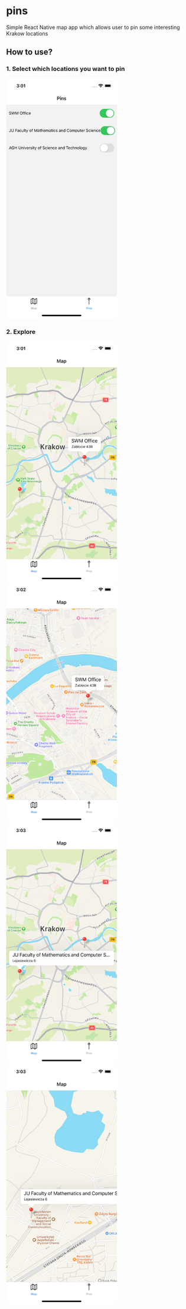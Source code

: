 <h1>pins</h1>
Simple React Native map app which allows user to pin some interesting Krakow locations

<h2>How to use?</h2>
<h3>1. Select which locations you want to pin</h3>
<img src="https://github.com/szdziedzic/pins/blob/main/assets/selectPins.png" alt="drawing" width="300"/>

<h3>2. Explore</h3>
<img src="https://github.com/szdziedzic/pins/blob/main/assets/explore1.png" alt="drawing" width="300"/>
<img src="https://github.com/szdziedzic/pins/blob/main/assets/explore2.png" alt="drawing" width="300"/>
<img src="https://github.com/szdziedzic/pins/blob/main/assets/explore3.png" alt="drawing" width="300"/>
<img src="https://github.com/szdziedzic/pins/blob/main/assets/explore4.png" alt="drawing" width="300"/>
